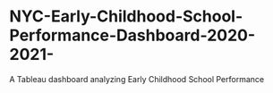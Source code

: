 # NYC-Early-Childhood-School-Performance-Dashboard-2020-2021-
A Tableau dashboard analyzing Early Childhood School Performance 
